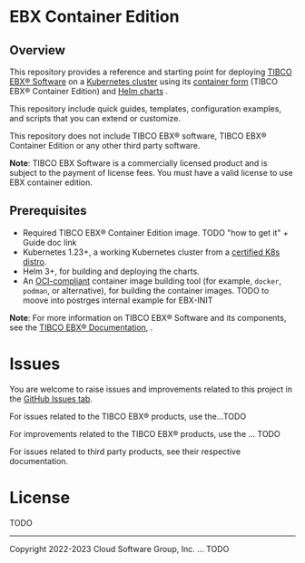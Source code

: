 # EBX Container Edition

## Overview

This repository provides a reference and starting point for deploying [TIBCO EBX® Software](https://www.tibco.com/products/tibco-ebx-software) on a [Kubernetes cluster](http://kubernetes.io/) using its [container form](https://www.docker.com/resources/what-container) (TIBCO EBX® Container Edition) and [Helm charts](https://helm.sh/) .

This repository include quick guides, templates, configuration examples, and scripts that you can extend or customize.

This repository does not include TIBCO EBX® software, TIBCO EBX® Container Edition or any other third party software.

**Note**: TIBCO EBX Software is a commercially licensed product and is subject to the payment of license fees.
You must have a valid license to use EBX container edition.


## Prerequisites

- Required TIBCO EBX® Container Edition image. TODO "how to get it" + Guide doc link
- Kubernetes 1.23+, a working Kubernetes cluster from a [certified K8s distro](https://www.cncf.io/certification/software-conformance/).
- Helm 3+, for building and deploying the charts.
- An [OCI-compliant](https://opencontainers.org/) container image building tool (for example, `docker`, `podman`, or alternative), for building the container images. TODO to moove into postrges internal example for EBX-INIT

**Note**: For more information on TIBCO EBX® Software and its components, see the [TIBCO EBX® Documentation](https://docs.tibco.com/products/tibco-ebx), .


# Issues

You are welcome to raise issues and improvements related to this project in the [GitHub Issues tab](https://github.com/tibco/ebx-container-edition/issues).

For issues related to the TIBCO EBX® products, use the...TODO

For improvements related to the TIBCO EBX® products, use the ... TODO

For issues related to third party products, see their respective documentation.

# License

TODO

---

Copyright 2022-2023 Cloud Software Group, Inc.
... TODO 
